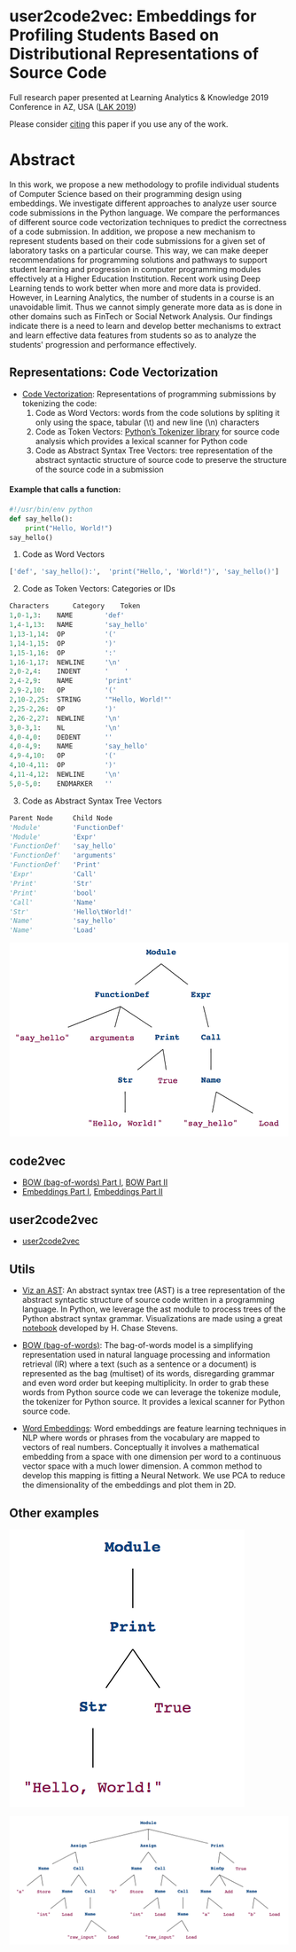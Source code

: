 # user2code2vec: Embeddings for Profiling Students Based on Distributional Representations of Source Code 

Full research paper presented at Learning Analytics & Knowledge 2019 Conference in AZ, USA ([LAK 2019](https://lak19.solaresearch.org/))

Please consider [citing](data/citations/azcona2019user2code2vec.md) this paper if you use any of the work.

# Abstract

In this work, we propose a new methodology to profile individual students of Computer Science based on their programming design using embeddings. We investigate different approaches to analyze user source code submissions in the Python language. We compare the performances of different source code vectorization techniques to predict the correctness of a code submission. In addition, we propose a new mechanism to represent students based on their code submissions for a given set of laboratory tasks on a particular course. This way, we can make deeper recommendations for  programming solutions and pathways to support student learning and progression in computer programming modules effectively at a Higher Education Institution. Recent work using Deep Learning tends to work better when more and more data is provided. However, in Learning Analytics, the number of students in a course is an unavoidable limit. Thus we cannot simply generate more data as is done in other domains such as FinTech or Social Network Analysis. Our findings indicate there is a need to learn and develop better mechanisms to extract and learn effective data features from  students so as to analyze the students' progression and performance effectively.

## Representations: Code Vectorization

* [Code Vectorization][vectors]: Representations of programming submissions by tokenizing the code:
    1. Code as Word Vectors: words from the code solutions by spliting it only using the space, tabular (\t) and new line (\n) characters
    2. Code as Token Vectors: [Python’s Tokenizer library](https://docs.python.org/3/library/tokenize.html) for source code analysis which provides a lexical scanner for Python code
    3. Code as Abstract Syntax Tree Vectors: tree representation of the abstract syntactic structure of source code to preserve the structure of the source code in a submission

#### Example that calls a function:

```python
#!/usr/bin/env python
def say_hello():
    print("Hello, World!")
say_hello()
```

1. Code as Word Vectors
```python
['def', 'say_hello():',  'print("Hello,', 'World!")', 'say_hello()']
```

2. Code as Token Vectors: Categories or IDs
```python
Characters      Category    Token
1,0-1,3:	NAME        'def'
1,4-1,13:	NAME        'say_hello'
1,13-1,14:	OP          '('
1,14-1,15:	OP          ')'
1,15-1,16:	OP          ':'
1,16-1,17:	NEWLINE     '\n'
2,0-2,4:	INDENT      '    '
2,4-2,9:	NAME        'print'
2,9-2,10:	OP          '('
2,10-2,25:	STRING      '"Hello, World!"'
2,25-2,26:	OP          ')'
2,26-2,27:	NEWLINE     '\n'
3,0-3,1:	NL          '\n'
4,0-4,0:	DEDENT      ''
4,0-4,9:	NAME        'say_hello'
4,9-4,10:	OP          '('
4,10-4,11:	OP          ')'
4,11-4,12:	NEWLINE     '\n'
5,0-5,0:	ENDMARKER   ''
```

3. Code as Abstract Syntax Tree Vectors
```python
Parent Node     Child Node
'Module'        'FunctionDef'
'Module'        'Expr'
'FunctionDef'   'say_hello'
'FunctionDef'   'arguments'
'FunctionDef'   'Print'
'Expr'          'Call'
'Print'         'Str'
'Print'         'bool'
'Call'          'Name'
'Str'           'Hello\tWorld!'
'Name'          'say_hello'
'Name'          'Load'
```

![](data/img/say_hello.png)

## code2vec

* [BOW (bag-of-words) Part I][bow_first], [BOW Part II][bow_second]
* [Embeddings Part I][emb_f], [Embeddings Part II][emb_s]

## user2code2vec

* [user2code2vec][user2code2vec]

## Utils

* [Viz an AST][viz]: An abstract syntax tree (AST) is a tree representation of the abstract syntactic structure of source code written in a programming language. In Python, we leverage the ast module to process trees of the Python abstract syntax grammar. Visualizations are made using a great [notebook](https://github.com/hchasestevens/show_ast) developed by H. Chase Stevens.

* [BOW (bag-of-words)][emb_example]: The bag-of-words model is a simplifying representation used in natural language processing and information retrieval (IR) where a text (such as a sentence or a document) is represented as the bag (multiset) of its words, disregarding grammar and even word order but keeping multiplicity. In order to grab these words from Python source code we can leverage the tokenize module, the tokenizer for Python source.  It provides a lexical scanner for Python source code.

* [Word Embeddings][emb_example]: Word embeddings are feature learning techniques in NLP where words or phrases from the vocabulary are mapped to vectors of real numbers. Conceptually it involves a mathematical embedding from a space with one dimension per word to a continuous vector space with a much lower dimension. A common method to develop this mapping is fitting a Neural Network. We use PCA to reduce the dimensionality of the embeddings and plot them in 2D.

[vectors]: notebooks/Program%20Vectors.ipynb
[bow_first]: notebooks/code2vec%20BOW.ipynb
[bow_second]: notebooks/code2vec%20BOW%20(Train%20%26%20Score).ipynb
[emb_f]: notebooks/code2vec%20Embeddings.ipynb
[emb_s]: notebooks/code2vec%20Embeddings%20II.ipynb
[user2code2vec]: notebooks/user2code2vec.ipynb
[viz]: notebooks/Visualize%20an%20AST.ipynb
[emb_example]: notebooks/Word%20Embeddings%20Example.ipynb
[bow_example]: notebooks/BOW%20Example.ipynb

## Other examples

![](data/img/hello_world.png)

![](data/img/sum.png)